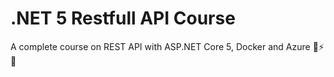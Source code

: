 # .NET 5 Restfull API Course
A complete course on REST API with ASP.NET Core 5, Docker and Azure 🚀⚡🔥
